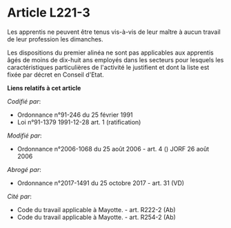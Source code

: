 # Article L221-3

Les apprentis ne peuvent être tenus vis-à-vis de leur maître à aucun travail de leur profession les dimanches.

Les dispositions du premier alinéa ne sont pas applicables aux apprentis âgés de moins de dix-huit ans employés dans les
secteurs pour lesquels les caractéristiques particulières de l'activité le justifient et dont la liste est fixée par décret
en Conseil d'Etat.

**Liens relatifs à cet article**

_Codifié par_:

  - Ordonnance n°91-246 du 25 février 1991
  - Loi n°91-1379 1991-12-28 art. 1 (ratification)

_Modifié par_:

  - Ordonnance n°2006-1068 du 25 août 2006 - art. 4 () JORF 26 août 2006

_Abrogé par_:

  - Ordonnance n°2017-1491 du 25 octobre 2017 - art. 31 (VD)

_Cité par_:

  - Code du travail applicable à Mayotte. - art. R222-2 (Ab)
  - Code du travail applicable à Mayotte. - art. R254-2 (Ab)
